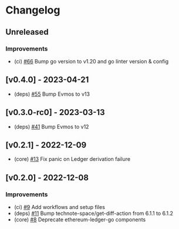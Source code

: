 <!--
Guiding Principles:

Changelogs are for humans, not machines.
There should be an entry for every single version.
The same types of changes should be grouped.
Versions and sections should be linkable.
The latest version comes first.
The release date of each version is displayed.
Mention whether you follow Semantic Versioning.

Usage:

Change log entries are to be added to the Unreleased section under the
appropriate stanza (see below). Each entry should ideally include a tag and
the Github issue reference in the following format:

* (<tag>) \#<issue-number> message

The issue numbers will later be link-ified during the release process so you do
not have to worry about including a link manually, but you can if you wish.

Types of changes (Stanzas):

"Features" for new features.
"Improvements" for changes in existing functionality.
"Deprecated" for soon-to-be removed features.
"Bug Fixes" for any bug fixes.
"Client Breaking" for breaking CLI commands and REST routes used by end-users.
"API Breaking" for breaking exported APIs used by developers building on SDK.
"State Machine Breaking" for any changes that result in a different AppState given same genesisState and txList.

Ref: https://keepachangelog.com/en/1.0.0/
-->

# Changelog

## Unreleased

### Improvements

- (ci) [\#66](https://github.com/evmos/evmos-ledger-go/pull/66) Bump go version to v1.20 and go linter version & config

## [v0.4.0] - 2023-04-21

- (deps) [\#55](https://github.com/evmos/evmos-ledger-go/pull/55) Bump Evmos to v13

## [v0.3.0-rc0] - 2023-03-13

- (deps) [\#41](https://github.com/evmos/evmos-ledger-go/pull/41) Bump Evmos to v12

## [v0.2.1] - 2022-12-09
- (core) [\#13](https://github.com/evmos/evmos-ledger-go/pull/13) Fix panic on Ledger derivation failure

## [v0.2.0] - 2022-12-08

### Improvements

- (ci) [\#9](https://github.com/evmos/evmos-ledger-go/pull/9) Add workflows and setup files
- (deps) [\#11](https://github.com/evmos/evmos-ledger-go/pull/11) Bump technote-space/get-diff-action from 6.1.1 to 6.1.2
- (core) [\#8](https://github.com/evmos/evmos-ledger-go/pull/8) Deprecate ethereum-ledger-go components

